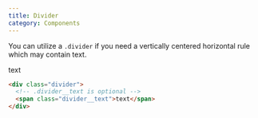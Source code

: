 ```yaml
---
title: Divider
category: Components
---
```

You can utilize a `.divider` if you need a vertically centered horizontal rule which may contain text.

<div class="row push18--bottom">
  <div class="col-6-large-and-up col-12-medium-and-down">
    <div class="divider"></div>
  </div>
</div>
<div class="row">
  <div class="col-6-large-and-up col-12-medium-and-down">
    <div class="divider">
      <span class="divider__text">text</span>
    </div>
  </div>
</div>

```html
<div class="divider">
  <!-- .divider__text is optional -->
  <span class="divider__text">text</span>
</div>
```
